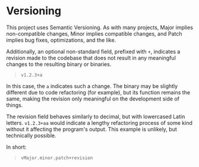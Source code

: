 # Versioning
This project uses Semantic Versioning. As with many projects, Major implies non-compatible changes, Minor implies compatible changes, and Patch implies bug fixes, optimizations, and the like.

Additionally, an optional non-standard field, prefixed with `+`, indicates a revision made to the codebase that does not result in any meaningful changes to the resulting binary or binaries.
>```
>v1.2.3+a
>```
In this case, the `a` indicates such a change. The binary may be slightly different due to code refactoring (for example), but its function remains the same, making the revision only meaningful on the development side of things.

The revision field behaves similarly to decimal, but with lowercased Latin letters. `v1.2.3+aa` would indicate a lengthy refactoring process of some kind without it affecting the program's output. This example is unlikely, but technically possible.

In short:
>```
>vMajor.minor.patch+revision
>```
